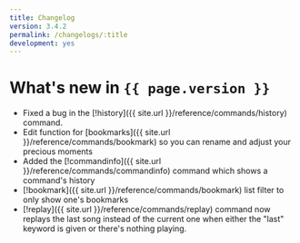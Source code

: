 ```yaml
---
title: Changelog
version: 3.4.2
permalink: /changelogs/:title
development: yes
---
```


# What's new in `{{ page.version }}`
- Fixed a bug in the [!history]({{ site.url }}/reference/commands/history) command.
- Edit function for [bookmarks]({{ site.url }}/reference/commands/bookmark) so you can rename and adjust your precious moments
- Added the [!commandinfo]({{ site.url }}/reference/commands/commandinfo) command which shows a command's history
- [!bookmark]({{ site.url }}/reference/commands/bookmark) list filter to only show one's bookmarks
- [!replay]({{ site.url }}/reference/commands/replay) command now replays the last song instead of the current one when either the "last" keyword is given or there's nothing playing.
